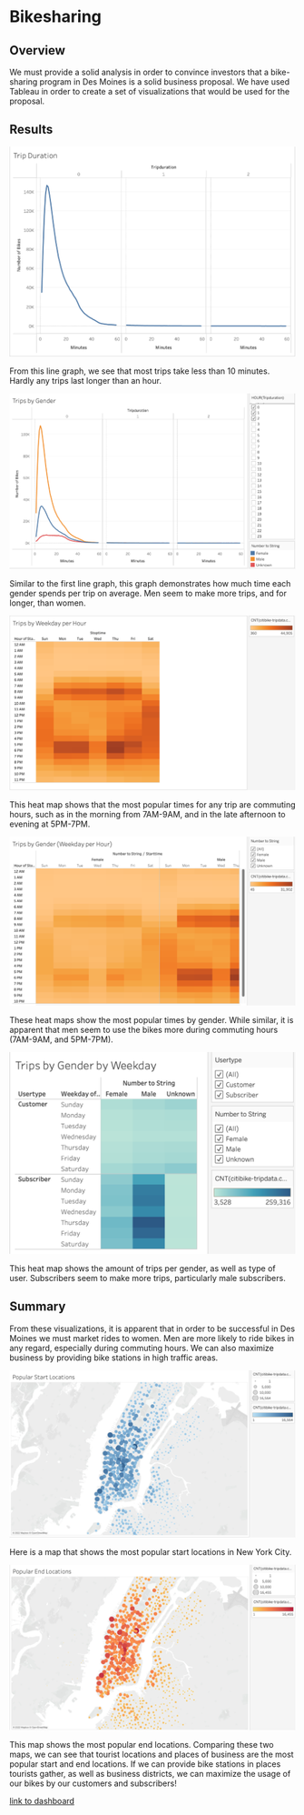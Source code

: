 # Bikesharing

## Overview

We must provide a solid analysis in order to convince investors that a bike-sharing program in Des Moines is a solid business proposal. We have used Tableau in order to create a set of visualizations that would be used for the proposal.

## Results

![tripduration.png](/Resources/tripduration.png)

From this line graph, we see that most trips take less than 10 minutes. Hardly any trips last longer than an hour.

![tripsbygender.png](/Resources/tripsbygender.png)

Similar to the first line graph, this graph demonstrates how much time each gender spends per trip on average. Men seem to make more trips, and for longer, than women.

![tripsbyweekdayperhour.png](/Resources/tripsbyweekdayperhour.png)

This heat map shows that the most popular times for any trip are commuting hours, such as in the morning from 7AM-9AM, and in the late afternoon to evening at 5PM-7PM.

![tripsbygender_weekdayperhour.png](/Resources/tripsbygender_weekdayperhour.png)

These heat maps show the most popular times by gender. While similar, it is apparent that men seem to use the bikes more during commuting hours (7AM-9AM, and 5PM-7PM).

![tripsbygender_byweekday.png](/Resources/tripsbygender_byweekday.png)

This heat map shows the amount of trips per gender, as well as type of user. Subscribers seem to make more trips, particularly male subscribers.

## Summary

From these visualizations, it is apparent that in order to be successful in Des Moines we must market rides to women. Men are more likely to ride bikes in any regard, especially during commuting hours. We can also maximize business by providing bike stations in high traffic areas.

![popularstartlocations.png](/Resources/popularstartlocations.png)

Here is a map that shows the most popular start locations in New York City.

![popularendlocations.png](/Resources/popularendlocations.png)

This map shows the most popular end locations. Comparing these two maps, we can see that tourist locations and places of business are the most popular start and end locations. If we can provide bike stations in places tourists gather, as well as business districts, we can maximize the usage of our bikes by our customers and subscribers!

[link to dashboard](https://public.tableau.com/app/profile/jason.montes/viz/CitibikeAnalysis_16685616682010/CitibikeAnalysis?publish=yes)
